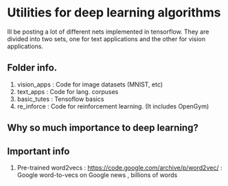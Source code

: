 # Utilities for deep learning algorithms

Ill be posting a lot of different nets implemented in tensorflow. They are divided into two sets, one for text applications and the other for vision applications. 

## Folder info.

1. vision_apps : Code for image datasets (MNIST, etc)
2. text_apps : Code for lang. corpuses 
3. basic_tutes : Tensoflow basics 
4. re_inforce : Code for reinforcement learning. (It includes OpenGym)

## Why so much importance to deep learning?


## Important info 

1. Pre-trained word2vecs : https://code.google.com/archive/p/word2vec/ : Google word-to-vecs on Google news , billions of words 
